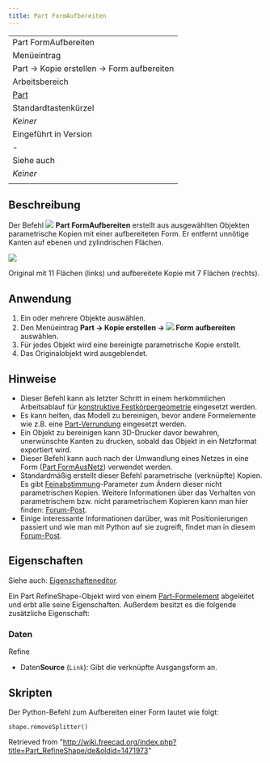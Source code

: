 ```yaml
---
title: Part FormAufbereiten
---
```


|                                                |
| ---------------------------------------------- |
| Part FormAufbereiten                           |
| Menüeintrag                                    |
| Part → Kopie erstellen → Form aufbereiten      |
| Arbeitsbereich                                 |
| [Part](/Part_Workbench/de "Part Workbench/de") |
| Standardtastenkürzel                           |
| _Keiner_                                       |
| Eingeführt in Version                          |
| -                                              |
| Siehe auch                                     |
| _Keiner_                                       |
|                                                |

## Beschreibung

Der Befehl ![](/images/Part_RefineShape.svg) **Part FormAufbereiten** erstellt aus ausgewählten Objekten parametrische Kopien mit einer aufbereiteten Form. Er entfernt unnötige Kanten auf ebenen und zylindrischen Flächen.

![](/images/PartRefineShape_it.png)

Original mit 11 Flächen (links) und aufbereitete Kopie mit 7 Flächen (rechts).

## Anwendung

1. Ein oder mehrere Objekte auswählen.
2. Den Menüeintrag **Part → Kopie erstellen → ![](/images/Part_RefineShape.svg) Form aufbereiten** auswählen.
3. Für jedes Objekt wird eine bereinigte parametrische Kopie erstellt.
4. Das Originalobjekt wird ausgeblendet.

## Hinweise

- Dieser Befehl kann als letzter Schritt in einem herkömmlichen Arbeitsablauf für [konstruktive Festkörpergeometrie](/Constructive_solid_geometry/de "Constructive solid geometry/de") eingesetzt werden.
- Es kann helfen, das Modell zu bereinigen, bevor andere Formelemente wie z.B. eine [Part-Verrundung](/Part_Fillet/de "Part Fillet/de") eingesetzt werden.
- Ein Objekt zu bereinigen kann 3D-Drucker davor bewahren, unerwünschte Kanten zu drucken, sobald das Objekt in ein Netzformat exportiert wird.
- Dieser Befehl kann auch nach der Umwandlung eines Netzes in eine Form ([Part FormAusNetz](/Part_ShapeFromMesh/de "Part ShapeFromMesh/de")) verwendet werden.
- Standardmäßig erstellt dieser Befehl parametrische (verknüpfte) Kopien. Es gibt [Feinabstimmung](/Fine-tuning/de "Fine-tuning/de")-Parameter zum Ändern dieser nicht parametrischen Kopien. Weitere Informationen über das Verhalten von parametrischem bzw. nicht parametrischem Kopieren kann man hier finden: [Forum-Post](https://forum.freecad.org/viewtopic.php?t=42993).
- Einige interessante Informationen darüber, was mit Positionierungen passiert und wie man mit Python auf sie zugreift, findet man in diesem [Forum-Post](https://forum.freecad.org/viewtopic.php?t=77568#p675456).

## Eigenschaften

Siehe auch: [Eigenschafteneditor](/Property_editor/de "Property editor/de").

Ein Part RefineShape-Objekt wird von einem [Part-Formelement](/Part_Feature/de "Part Feature/de") abgeleitet und erbt alle seine Eigenschaften. Außerdem besitzt es die folgende zusätzliche Eigenschaft:

### Daten

Refine

- Daten**Source** (`Link`): Gibt die verknüpfte Ausgangsform an.

## Skripten

Der Python-Befehl zum Aufbereiten einer Form lautet wie folgt:

```
shape.removeSplitter()

```

Retrieved from "<http://wiki.freecad.org/index.php?title=Part_RefineShape/de&oldid=1471973>"
